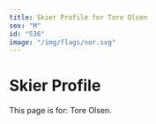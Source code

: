 ```yaml
---
title: Skier Profile for Tore Olsen
sex: "M"
id: "536"
image: "/img/flags/nor.svg" 
---
```


# Skier Profile

This page is for: Tore Olsen.
    